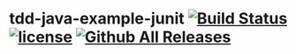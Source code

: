 # tdd-java-example-junit  [![Build Status](https://travis-ci.com/nickiovino/tdd-java-example-junit.svg?token=CDg3TBvhyyg2vT5h8zTS&branch=master)](https://travis-ci.com/nickiovino/tdd-java-example-junit)  [![license](https://img.shields.io/github/license/nickiovino/tdd-java-example-junit.svg)]()  [![Github All Releases](https://img.shields.io/github/downloads/nickiovino/tdd-java-example-junit/total.svg)]()
